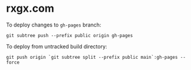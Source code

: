# rxgx.com

To deploy changes to `gh-pages` branch:

```
git subtree push --prefix public origin gh-pages
```

To deploy from untracked build directory:

```
git push origin `git subtree split --prefix public main`:gh-pages --force
```
